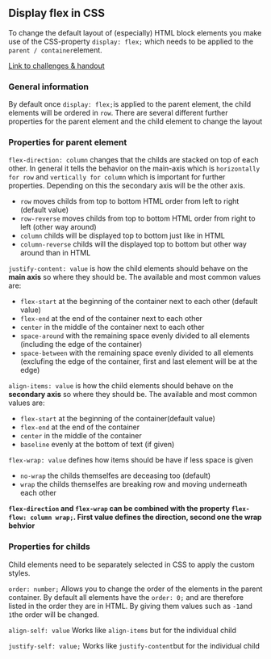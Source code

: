 ## Display flex in CSS

To change the default layout of (especially) HTML block elements you make use of the CSS-property `display: flex;` which needs to be applied to the `parent / container`element.

[Link to challenges & handout](https://github.com/neuefische/bo-web-23-1/tree/main/sessions/css-flexbox)

### General information

By default once `display: flex;`is applied to the parent element, the child elements will be ordered in `row`.
There are several different further properties for the parent element and the child element to change the layout

### Properties for parent element

`flex-direction: column` changes that the childs are stacked on top of each other. In general it tells the behavior on the main-axis which is `horizontally for row` and `vertically for column` which is important for further properties. Depending on this the secondary axis will be the other axis.

- `row` moves childs from top to bottom HTML order from left to right (default value)
- `row-reverse` moves childs from top to bottom HTML order from right to left (other way around)
- `column` childs will be displayed top to bottom just like in HTML
- `column-reverse` childs will the displayed top to bottom but other way around than in HTML

`justify-content: value` is how the child elements should behave on the **main axis** so where they should be. The available and most common values are:

- `flex-start` at the beginning of the container next to each other (default value)
- `flex-end` at the end of the container next to each other
- `center` in the middle of the container next to each other
- `space-around` with the remaining space evenly divided to all elements (including the edge of the container)
- `space-between` with the remaining space evenly divided to all elements (exclufing the edge of the container, first and last element will be at the edge)

`align-items: value` is how the child elements should behave on the **secondary axis** so where they should be. The available and most common values are:

- `flex-start` at the beginning of the container(default value)
- `flex-end` at the end of the container
- `center` in the middle of the container
- `baseline` evenly at the bottom of text (if given)

`flex-wrap: value` defines how items should be have if less space is given

- `no-wrap` the childs themselfes are deceasing too (default)
- `wrap` the childs themselfes are breaking row and moving underneath each other

**`flex-direction` and `flex-wrap` can be combined with the property `flex-flow: column wrap;`. First value defines the direction, second one the wrap behvior**

### Properties for childs

Child elements need to be separately selected in CSS to apply the custom styles.

`order: number;` Allows you to change the order of the elements in the parent container. By default all elements have the `order: 0;` and are therefore listed in the order they are in HTML. By giving them values such as `-1`and `1`the order will be changed.

`align-self: value` Works like `align-items` but for the individual child

`justify-self: value;` Works like `justify-content`but for the individual child
